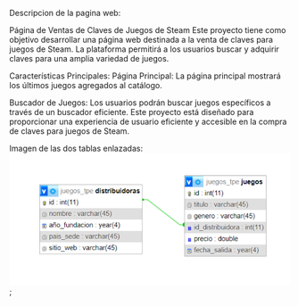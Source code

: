 Descripcion de la pagina web:

Página de Ventas de Claves de Juegos de Steam
Este proyecto tiene como objetivo desarrollar una página web destinada a la venta de claves para juegos
de Steam. La plataforma permitirá a los usuarios buscar y adquirir claves para una amplia variedad de
juegos.

Características Principales:
Página Principal: La página principal mostrará los últimos juegos agregados al catálogo.

Buscador de Juegos: Los usuarios podrán buscar juegos específicos a través de un buscador eficiente.
Este proyecto está diseñado para proporcionar una experiencia de usuario eficiente y accesible en la
compra de claves para juegos de Steam.

Imagen de las dos tablas enlazadas:
![Diagrama_db](diagrama_db.png);